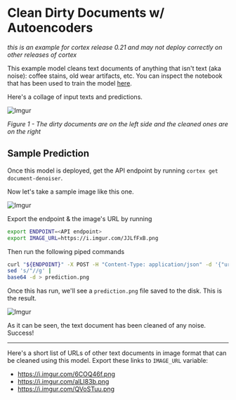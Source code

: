 # Clean Dirty Documents w/ Autoencoders

_this is an example for cortex release 0.21 and may not deploy correctly on other releases of cortex_

This example model cleans text documents of anything that isn't text (aka noise): coffee stains, old wear artifacts, etc. You can inspect the notebook that has been used to train the model [here](trainer.ipynb).

Here's a collage of input texts and predictions.

![Imgur](https://i.imgur.com/M4Mjz2l.jpg)

*Figure 1 - The dirty documents are on the left side and the cleaned ones are on the right*

## Sample Prediction

Once this model is deployed, get the API endpoint by running `cortex get document-denoiser`.

Now let's take a sample image like this one.

![Imgur](https://i.imgur.com/JJLfFxB.png)

Export the endpoint & the image's URL by running
```bash
export ENDPOINT=<API endpoint>
export IMAGE_URL=https://i.imgur.com/JJLfFxB.png
```

Then run the following piped commands
```bash
curl "${ENDPOINT}" -X POST -H "Content-Type: application/json" -d '{"url":"'${IMAGE_URL}'"}' |
sed 's/"//g' |
base64 -d > prediction.png
```

Once this has run, we'll see a `prediction.png` file saved to the disk. This is the result.

![Imgur](https://i.imgur.com/PRB2oS8.png)

As it can be seen, the text document has been cleaned of any noise. Success!

---

Here's a short list of URLs of other text documents in image format that can be cleaned using this model. Export these links to `IMAGE_URL` variable:

* https://i.imgur.com/6COQ46f.png
* https://i.imgur.com/alLI83b.png
* https://i.imgur.com/QVoSTuu.png
